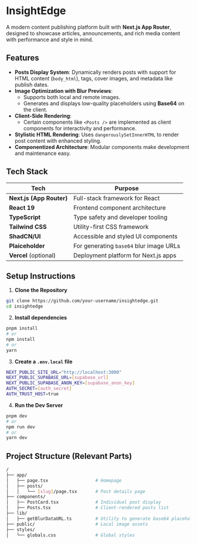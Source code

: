 # InsightEdge
A modern content publishing platform built with **Next.js App Router**, designed to showcase articles, announcements, and rich media content with performance and style in mind.

## Features

- **Posts Display System**: Dynamically renders posts with support for HTML content (`body_html`), tags, cover images, and metadata like publish dates.
- **Image Optimization with Blur Previews**:
  - Supports both local and remote images.
  - Generates and displays low-quality placeholders using **Base64** on the client.
- **Client-Side Rendering**:
  - Certain components like `<Posts />` are implemented as client components for interactivity and performance.
- **Stylistic HTML Rendering**: Uses `dangerouslySetInnerHTML` to render post content with enhanced styling.
- **Componentized Architecture**: Modular components make development and maintenance easy.

## Tech Stack

| Tech                | Purpose                                 |
|---------------------|------------------------------------------|
| **Next.js (App Router)** | Full-stack framework for React        |
| **React 19**         | Frontend component architecture         |
| **TypeScript**       | Type safety and developer tooling       |
| **Tailwind CSS**     | Utility-first CSS framework             |
| **ShadCN/UI**        | Accessible and styled UI components     |
| **Plaiceholder**     | For generating `base64` blur image URLs |
| **Vercel** (optional) | Deployment platform for Next.js apps    |

## Setup Instructions

1. **Clone the Repository**

```bash
git clone https://github.com/your-username/insightedge.git
cd insightedge
```

2. **Install dependencies**
```bash
pnpm install
# or
npm install
# or
yarn
```

3. **Create a `.env.local` file**
```bash
NEXT_PUBLIC_SITE_URL="http://localhost:3000"
NEXT_PUBLIC_SUPABASE_URL=[supabase_url]
NEXT_PUBLIC_SUPABASE_ANON_KEY=[supabase_anon_key]
AUTH_SECRET=[auth_secret]
AUTH_TRUST_HOST=true
```

4. **Run the Dev Server**
```bash
pnpm dev
# or
npm run dev
# or
yarn dev
```

## Project Structure (Relevant Parts)
```bash
/
├── app/
│   ├── page.tsx                  # Homepage
│   ├── posts/
│   │   └── [slug]/page.tsx       # Post details page
├── components/
│   ├── PostCard.tsx              # Individual post display
│   ├── Posts.tsx                 # Client-rendered posts list
├── lib/
│   ├── getBlurDataURL.ts         # Utility to generate base64 placeholder
├── public/                       # Local image assets
├── styles/
│   └── globals.css               # Global styles
```